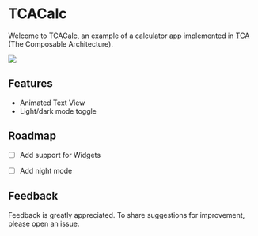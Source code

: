 
# TCACalc

Welcome to TCACalc, an example of a calculator app implemented in [TCA](https://github.com/pointfreeco/swift-composable-architecture) (The Composable Architecture). 

![](https://github.com/DandyLyons/TCACalc/blob/main/TCACalc/README/RocketSim_Recording_iPhone_14_Pro_2023-09-12_15.38.38.gif?raw=true)

## Features

- Animated Text View
- Light/dark mode toggle


## Roadmap


- [ ] Add support for Widgets
- [ ] Add night mode


## Feedback

Feedback is greatly appreciated. To share suggestions for improvement, please open an issue. 
